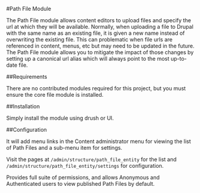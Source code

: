 #Path File Module

The Path File module allows content editors to upload files and specify the url at which they will be available. 
Normally, when uploading a file to Drupal with the same name as an existing file, 
it is given a new name instead of overwriting the existing file. 
This can problematic when file urls are referenced in content, menus, etc but may need to be updated in the future. 
The Path File module allows you to mitigate the impact of those changes by setting up a canonical url alias which will 
always point to the most up-to-date file.

##Requirements

There are no contributed modules required for this project, but you must ensure the core file module is installed.

##Installation

Simply install the module using drush or UI.  

##Configuration

It will add menu links in the Content administrator menu for viewing the list of Path Files and
 a sub-menu item for settings.

Visit the pages at `/admin/structure/path_file_entity` for the list and 
`/admin/structure/path_file_entity/settings` for configuration.

Provides full suite of permissions, 
and allows Anonymous and Authenticated users to view published Path Files by default.  
